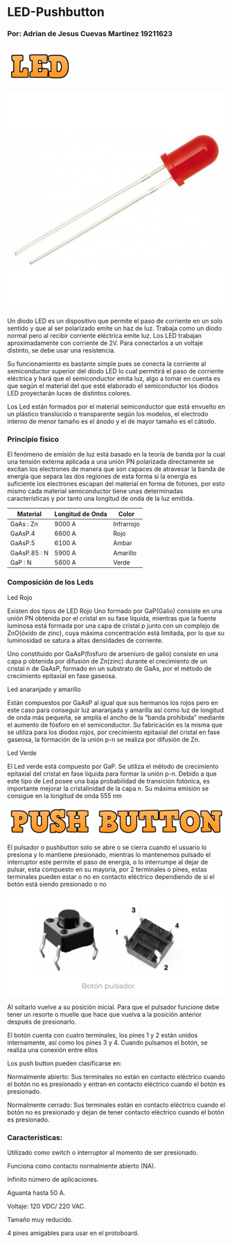 # LED-Pushbutton
### Por: Adrian de Jesus Cuevas Martinez 19211623
![](LED.png)
------
![](LEDRojo.jpg)

Un diodo LED es un dispositivo que permite el paso de corriente en un solo sentido y que al ser polarizado
emite un haz de luz. Trabaja como un diodo normal pero al recibir corriente eléctrica emite luz. Los LED
trabajan aproximadamente con corriente de 2V. Para conectarlos a un voltaje distinto, se debe usar una
resistencia.

Su funcionamiento es bastante simple pues se conecta la corriente al semiconductor superior del diodo LED lo cual permitirá el paso de corriente eléctrica y hará que el semiconductor emita luz, algo a tomar en cuenta es que según el material del que esté elaborado el semiconductor los diodos LED proyectarán luces de distintos colores.

Los Led están formados por el material semiconductor que está envuelto en un plástico translúcido o transparente según los modelos, el electrodo interno de menor tamaño es el ánodo y el de mayor tamaño es el cátodo.

### Principio físico
El fenómeno de emisión de luz está basado en la teoría de banda por la cual una tensión externa aplicada a una unión PN polarizada directamente se excitan los electrones de manera que son capaces de atravesar la banda de energía que separa las dos regiones de esta forma si la energía es suficiente los electrones escapan del material en forma de fotones, por esto mismo cada material semiconductor tiene unas determinadas características y por tanto una longitud de onda de la luz emitida.

|  Material |  Longitud de Onda | Color  |   
|---|---|---|
| GaAs : Zn  | 9000 A  |  Infrarrojo |  
| GaAsP.4  |  6600 A | Rojo  |  
| GaAsP.5  | 6100 A | Ambar  |   
| GaAsP.85 : N  | 5900 A  | Amarillo  |  
| GaP : N  | 5600 A  | Verde  |  

### Composición de los Leds
Led Rojo

Existen dos tipos de LED Rojo
Uno formado por GaP(Galio) consiste en una unión PN obtenida por el cristal en su fase líquida, mientras que la fuente luminosa está formada por una capa de cristal p junto con un complejo de ZnO(óxido de zinc), cuya máxima concentración está limitada, por lo que su luminosidad se satura a altas densidades de corriente. 

Uno constituido por GaAsP(fosfuro de arseniuro de galio) consiste en una capa p obtenida por difusión de Zn(zinc) durante el crecimiento de un cristal n de GaAsP, formado en un substrato de GaAs, por el método de crecimiento epitaxial en fase gaseosa.
 
Led anaranjado y amarillo

Están compuestos por GaAsP al igual que sus hermanos los rojos pero en este caso para conseguir luz anaranjada y amarilla así como luz de longitud de onda más pequeña, se amplía el ancho de la “banda prohibida” mediante el aumento de fósforo en el semiconductor.
Su fabricación es la misma que se utiliza para los diodos rojos, por crecimiento epitaxial del cristal en fase gaseosa, la formación de la unión p-n se realiza por difusión de Zn.

Led Verde

El Led verde está compuesto por GaP. Se utiliza el método de crecimiento epitaxial del cristal en fase líquida para formar la unión p-n.
Debido a que este tipo de Led posee una baja probabilidad de transición fotónica, es importante mejorar la cristalinidad de la capa n. Su máxima emisión se consigue en la longitud de onda 555 nm




![](PUSH.png)

El pulsador o pushbutton solo se abre o se cierra cuando el usuario lo presiona y lo mantiene presionado, mientras lo mantenemos pulsado el interruptor este permite el  paso de energía, o lo interrumpe al dejar de pulsar, esta compuesto en su mayoría, por 2 terminales o pines, estas terminales pueden estar o no en contacto eléctrico dependiendo de si el botón está siendo presionado o no

![](Pushbotton.PNG)

Al soltarlo vuelve a su posición inicial.
Para que el pulsador funcione debe tener un resorte o muelle que hace que vuelva a la posición anterior después de presionarlo.

El botón cuenta con cuatro terminales, los pines 1 y 2 están unidos internamente, así como los pines 3 y 4. Cuando pulsamos el botón, se realiza una conexión entre ellos

Los push button pueden clasificarse en:

Normalmente abierto: Sus terminales no están en contacto eléctrico cuando el botón no es presionado y entran en contacto eléctrico cuando el botón es presionado.

Normalmente cerrado: Sus terminales están en contacto eléctrico cuando el botón no es presionado y dejan de tener contacto eléctrico cuando el botón es presionado.


### Características:

Utilizado como switch o interruptor al momento de ser presionado.

Funciona como contacto normalmente abierto (NA).

Infinito número de aplicaciones.

Aguanta hasta 50 A.

Voltaje: 120 VDC/ 220 VAC.

Tamaño muy reducido.

4 pines amigables para usar en el protoboard.
